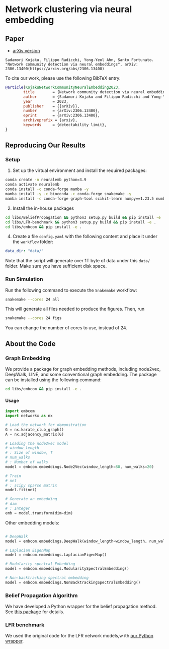 # Network clustering via neural embedding

## Paper
- [arXiv version](https://arxiv.org/abs/2306.13400)
  
```
Sadamori Kojaku, Filippo Radicchi, Yong-Yeol Ahn, Santo Fortunato. "Network community detection via neural embeddings", arXiv: 2306.13400(https://arxiv.org/abs/2306.13400)
```

To cite our work, please use the following BibTeX entry:
```bibtex
@article{KojakuNetworkCommunityNeuralEmbedding2023,
        title        = {Network community detection via neural embeddings},
        author       = {Sadamori Kojaku and Filippo Radicchi and Yong-Yeol Ahn and Santo Fortunato},
        year         = 2023,
        publisher    = {{arXiv}},
        number       = {arXiv:2306.13400},
        eprint       = {arXiv:2306.13400},
        archiveprefix = {arxiv},
        keywords     = {detectability limit},
}
```

## Reproducing Our Results

### Setup

1. Set up the virtual environment and install the required packages:
```bash
conda create -n neuralemb python=3.9
conda activate neuralemb
conda install -c conda-forge mamba -y
mamba install -y -c bioconda -c conda-forge snakemake -y
mamba install -c conda-forge graph-tool scikit-learn numpy==1.23.5 numba scipy pandas networkx seaborn matplotlib gensim ipykernel tqdm black -y
```

2. Install the in-house packages

```bash
cd libs/BeliefPropagation && python3 setup.py build && pip install -e .
cd libs/LFR-benchmark && python3 setup.py build && pip install -e .
cd libs/embcom && pip install -e .
```

4. Create a file `config.yaml` with the following content and place it under the `workflow` folder:
```yaml
data_dir: "data/"
```

Note that the script will generate over 1T byte of data under this `data/` folder. Make sure you have sufficient disk space.

### Run Simulation

Run the following command to execute the `Snakemake` workflow:
```bash
snakemake --cores 24 all
```
This will generate all files needed to produce the figures. Then, run
```bash
snakemake --cores 24 figs
```
You can change the number of cores to use, instead of 24.

## About the Code

### Graph Embedding

We provide a package for graph embedding methods, including node2vec, DeepWalk, LINE, and some conventional graph embedding. The package can be installed using the following command:
```bash
cd libs/embcom && pip install -e .
```

#### Usage
```python
import embcom
import networkx as nx

# Load the network for demonstration
G = nx.karate_club_graph()
A = nx.adjacency_matrix(G)

# Loading the node2vec model
# window_length
# : Size of window, T
# num_walks
# : Number of walks
model = embcom.embeddings.Node2Vec(window_length=80, num_walks=20)

# Train
# net
# : scipy sparse matrix
model.fit(net)

# Generate an embedding
# dim
# : Integer
emb = model.transform(dim=dim)
```
Other embedding models:

```python

# DeepWalk
model = embcom.embeddings.DeepWalk(window_length=window_length, num_walks=num_walks)

# Laplacian EigenMap
model = embcom.embeddings.LaplacianEigenMap()

# Modularity spectral Embedding
model = embcom.embeddings.ModularitySpectralEmbedding()

# Non-backtracking spectral embedding
model = embcom.embeddings.NonBacktrackingSpectralEmbedding()
```

### Belief Propagation Algorithm

We have developed a Python wrapper for the belief propagation method. See [this package](https://github.com/skojaku/BeliefPropagation) for details.


### LFR benchmark

We used the original code for the LFR network models,w ith [our Python wrapper](https://github.com/skojaku/LFR-benchmark).
